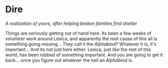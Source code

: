 # Dire

*A realization of yours, after helping broken families find shelter*

Things are seriously getting out of hand here. Its been a few weeks of volunteer work around Lexica, and apparently the root cause of this all is something going missing... They call it the *Alphabind?* Whatever it is, it's important... And its not just here either. Lexica, just like the rest of this world, has been robbed of something important. And you are going to get it back... once you figure out whatever the hell an *Alphabind* is.